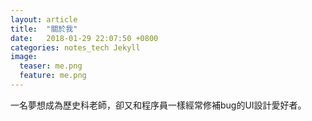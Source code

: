 ```yaml
---
layout: article
title:  "關於我"
date:   2018-01-29 22:07:50 +0800
categories: notes_tech Jekyll
image:
  teaser: me.png
  feature: me.png
---
```

一名夢想成為歷史科老師，卻又和程序員一樣經常修補bug的UI設計愛好者。